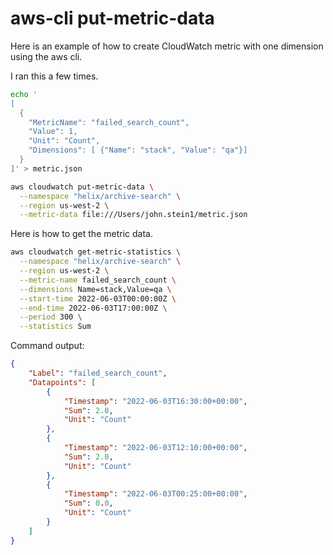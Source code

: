 # aws-cli put-metric-data

Here is an example of how to create CloudWatch metric with one dimension
using the aws cli.

I ran this a few times.

```sh
echo '
[
  {
    "MetricName": "failed_search_count",
    "Value": 1,
    "Unit": "Count",
    "Dimensions": [ {"Name": "stack", "Value": "qa"}]
  }
]' > metric.json

aws cloudwatch put-metric-data \
  --namespace "helix/archive-search" \
  --region us-west-2 \
  --metric-data file:///Users/john.stein1/metric.json
```

Here is how to get the metric data.

```sh
aws cloudwatch get-metric-statistics \
  --namespace "helix/archive-search" \
  --region us-west-2 \
  --metric-name failed_search_count \
  --dimensions Name=stack,Value=qa \
  --start-time 2022-06-03T00:00:00Z \
  --end-time 2022-06-03T17:00:00Z \
  --period 300 \
  --statistics Sum
```

Command output:

```json
{
    "Label": "failed_search_count",
    "Datapoints": [
        {
            "Timestamp": "2022-06-03T16:30:00+00:00",
            "Sum": 2.0,
            "Unit": "Count"
        },
        {
            "Timestamp": "2022-06-03T12:10:00+00:00",
            "Sum": 2.0,
            "Unit": "Count"
        },
        {
            "Timestamp": "2022-06-03T00:25:00+00:00",
            "Sum": 0.0,
            "Unit": "Count"
        }
    ]
}
```
